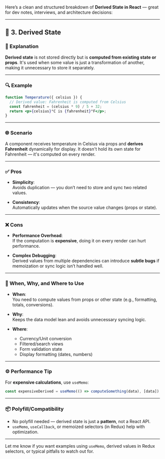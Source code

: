 Here’s a clean and structured breakdown of **Derived State in React** — great for dev notes, interviews, and architecture decisions:

---

## 🧮 3. Derived State

### 🧠 Explanation  
**Derived state** is not stored directly but is **computed from existing state or props**. It's used when some value is just a transformation of another, making it unnecessary to store it separately.

---

### 🔍 Example

```jsx
function Temperature({ celsius }) {
  // Derived value: Fahrenheit is computed from Celsius
  const fahrenheit = (celsius * 9) / 5 + 32;
  return <p>{celsius}°C is {fahrenheit}°F</p>;
}
```

---

### 🌐 Scenario  
A component receives temperature in Celsius via props and **derives Fahrenheit** dynamically for display. It doesn't hold its own state for Fahrenheit — it's computed on every render.

---

### ✅ Pros

- **Simplicity**:  
  Avoids duplication — you don’t need to store and sync two related values.

- **Consistency**:  
  Automatically updates when the source value changes (props or state).

---

### ❌ Cons

- **Performance Overhead**:  
  If the computation is **expensive**, doing it on every render can hurt performance.

- **Complex Debugging**:  
  Derived values from multiple dependencies can introduce **subtle bugs** if memoization or sync logic isn’t handled well.

---

### 📌 When, Why, and Where to Use

- **When**:  
  You need to compute values from props or other state (e.g., formatting, totals, conversions).

- **Why**:  
  Keeps the data model lean and avoids unnecessary syncing logic.

- **Where**:
  - Currency/Unit conversion
  - Filtered/search views
  - Form validation state
  - Display formatting (dates, numbers)

---

### ⚙️ Performance Tip  
For **expensive calculations**, use `useMemo`:

```jsx
const expensiveDerived = useMemo(() => computeSomething(data), [data]);
```

---

### 📦 Polyfill/Compatibility

- No polyfill needed — derived state is just a **pattern**, not a React API.
- `useMemo`, `useCallback`, or memoized selectors (in Redux) help with optimization.

---

Let me know if you want examples using `useMemo`, derived values in Redux selectors, or typical pitfalls to watch out for.